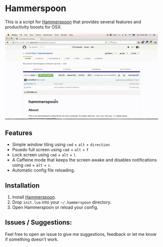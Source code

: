 # Hammerspoon

This is a script for [Hammerspoon](https://github.com/Hammerspoon/hammerspoon) that provides several features and productivity boosts for OSX.

![Image of window management](/example.gif)

## Features

 - Simple window tiling using `cmd` + `alt` + `direction`
 - Psuedo full screen using `cmd` + `alt` + `f`
 - Lock screen using `cmd` + `alt` + `l`
 - A Caffeine mode that keeps the screen awake and disables notifications using `cmd` + `alt` + `c`.
 - Automatic config file reloading.

## Installation

1. Install [Hammerspoon](https://github.com/Hammerspoon/hammerspoon).
1. Drop `init.lua` into your `~/.hammerspoon` directory.
1. Open Hammerspoon or reload your config.

## Issues / Suggestions:

Feel free to open an issue to give me suggestions, feedback or let me know if something doesn't work.
